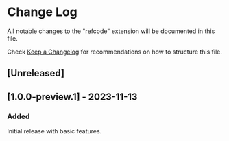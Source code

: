 # Change Log

All notable changes to the "refcode" extension will be documented in this file.

Check [Keep a Changelog](http://keepachangelog.com/) for recommendations on how to structure this file.

## [Unreleased]

## [1.0.0-preview.1] - 2023-11-13

### Added

Initial release with basic features.
